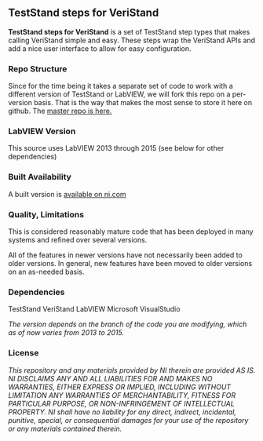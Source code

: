 ## TestStand steps for VeriStand ##

**TestStand steps for VeriStand** is a set of TestStand step types that makes calling VeriStand simple and easy.  These steps wrap the VeriStand APIs and add a nice user interface to allow for easy configuration.

### Repo Structure ###

Since for the time being it takes a separate set of code to work with a different version of TestStand or LabVIEW, we will fork this repo on a per-version basis.  That is the way that makes the most sense to store it here on github.  The [master repo is here.](https://github.com/NIVeriStandAdd-Ons/VeriStand-steps-for-TestStand)

### LabVIEW Version ###

This source uses LabVIEW 2013 through 2015 (see below for other dependencies)

### Built Availability ###

A built version is [available on ni.com](https://decibel.ni.com/content/docs/DOC-40123)

### Quality, Limitations ###

This is considered reasonably mature code that has been deployed in many systems and refined over several versions.

All of the features in newer versions have not necessarily been added to older versions.  In general, new features have been moved to older versions on an as-needed basis.

### Dependencies ###

TestStand
VeriStand
LabVIEW
Microsoft VisualStudio 

*The version depends on the branch of the code you are modifying, which as of now varies from 2013 to 2015.*

### License ###

*This repository and any materials provided by NI therein are provided AS IS. NI DISCLAIMS ANY AND ALL LIABILITIES FOR AND MAKES NO WARRANTIES, EITHER EXPRESS OR IMPLIED, INCLUDING WITHOUT LIMITATION ANY WARRANTIES OF MERCHANTABILITY, FITNESS FOR  PARTICULAR PURPOSE, OR NON-INFRINGEMENT OF INTELLECTUAL PROPERTY. NI shall have no liability for any direct, indirect, incidental, punitive, special, or consequential damages for your use of the repository or any materials contained therein.*